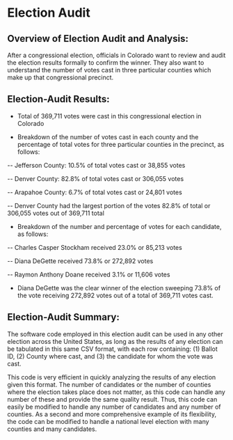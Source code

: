 # Election Audit

## Overview of Election Audit and Analysis:

After a congressional election, officials in Colorado want to review and audit the election results formally to confirm the winner. They also want to understand the number of votes cast in three particular counties which make up that congressional precinct. 

## Election-Audit Results:

- Total of 369,711 votes were cast in this congressional election in Colorado

- Breakdown of the number of votes cast in each county and the percentage of total votes for three particular counties in the precinct, as follows:

-- Jefferson County: 10.5% of total votes cast or 38,855 votes

-- Denver County: 82.8% of total votes cast or 306,055 votes

-- Arapahoe County: 6.7% of total votes cast or 24,801 votes

-- Denver County had the largest portion of the votes 82.8% of total or 306,055 votes out of 369,711 total

- Breakdown of the number and percentage of votes for each candidate, as follows:

-- Charles Casper Stockham received 23.0% or 85,213 votes

-- Diana DeGette received 73.8% or 272,892 votes

-- Raymon Anthony Doane received 3.1% or 11,606 votes

- Diana DeGette was the clear winner of the election sweeping 73.8% of the vote receiving 272,892 votes out of a total of 369,711 votes cast.

## Election-Audit Summary:

The software code employed in this election audit can be used in any other election across the United States, as long as the results of any election can be tabulated in this same CSV format, with each row containing: (1) Ballot ID, (2) County where cast, and (3) the candidate for whom the vote was cast.

This code is very efficient in quickly analyzing the results of any election given this format. The number of candidates or the number of counties where the election takes place does not matter, as this code can handle any number of these and provide the same quality result. Thus, this code can easily be modified to handle any number of candidates and any number of counties. As a second and more comprehensive example of its flexibility, the code can be modified to handle a national level election with many counties and many candidates.
